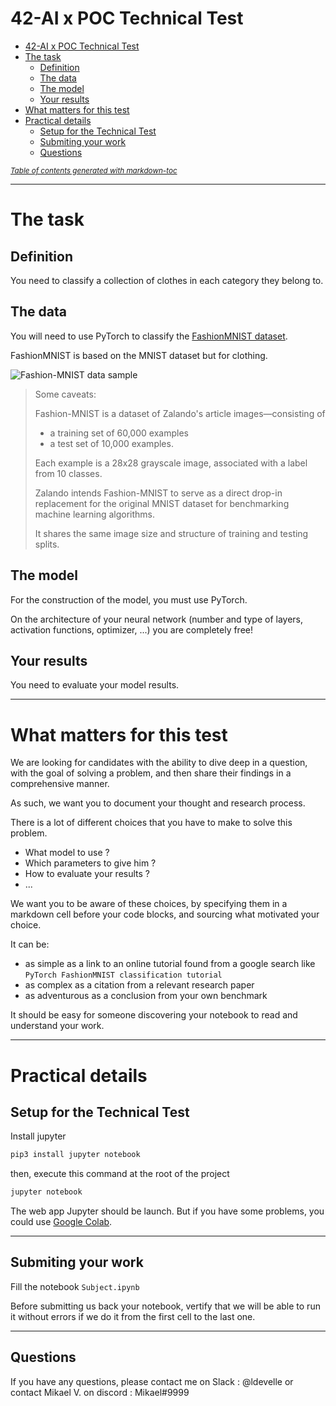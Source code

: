 # 42-AI x POC Technical Test

- [42-AI x POC Technical Test](#42-ai-x-poc-technical-test)
- [The task](#the-task)
	- [Definition](#definition)
	- [The data](#the-data)
	- [The model](#the-model)
	- [Your results](#your-results)
- [What matters for this test](#what-matters-for-this-test)
- [Practical details](#practical-details)
	- [Setup for the Technical Test](#setup-for-the-technical-test)
	- [Submiting your work](#submiting-your-work)
	- [Questions](#questions)

<small><i><a href='http://ecotrust-canada.github.io/markdown-toc/'>Table of contents generated with markdown-toc</a></i></small>


-----------------

# The task

## Definition

You need to classify a collection of clothes in each category they belong to.


## The data

You will need to use PyTorch to classify the [FashionMNIST dataset](https://github.com/zalandoresearch/fashion-mnist).

FashionMNIST is based on the MNIST dataset but for clothing.


![Fashion-MNIST data sample](https://www.researchgate.net/publication/349913991/figure/fig4/AS:999291262861319@1615261011992/Fashion-MNIST-dataset.ppm)

> Some caveats:
> 
> Fashion-MNIST is a dataset of Zalando's article images—consisting of 
> 	- a training set of 60,000 examples 
> 	- a test set of 10,000 examples. 
> 
> Each example is a 28x28 grayscale image, associated with a label from 10 classes. 
> 
> Zalando intends Fashion-MNIST to serve as a direct drop-in replacement for the original MNIST dataset for benchmarking machine learning algorithms. 
> 
> It shares the same image size and structure of training and testing splits.

## The model

For the construction of the model, you must use PyTorch.

On the architecture of your neural network (number and type of layers, activation functions, optimizer, ...) you are completely free!

## Your results

You need to evaluate your model results.

---------------------
# What matters for this test

We are looking for candidates with the ability to dive deep in a question, with the goal of solving a problem, and then share their findings in a comprehensive manner.


As such, we want you to document your thought and research process.

There is a lot of different choices that you have to make to solve this problem.

 - What model to use ? 
 - Which parameters to give him ? 
 - How to evaluate your results ?
 - ...

We want you to be aware of these choices, by specifying them in a markdown cell before your code blocks, and sourcing what motivated your choice.

It can be:
 - as simple as a link to an online tutorial found from a google search like `PyTorch FashionMNIST classification tutorial`
 - as complex as a citation from a relevant research paper
 - as adventurous as a conclusion from your own benchmark


It should be easy for someone discovering your notebook to read and understand your work.

---------------------
# Practical details

## Setup for the Technical Test

Install jupyter

```bash
pip3 install jupyter notebook
```

then, execute this command at the root of the project

```bash
jupyter notebook
```

The web app Jupyter should be launch. But if you have some problems, you could use [Google Colab](https://colab.research.google.com/?utm_source=scs-index).


---------------------
## Submiting your work

Fill the notebook ```Subject.ipynb```

Before submitting us back your notebook, vertify that we will be able to run it without errors if we do it from the first cell to the last one.


-----

## Questions

If you have any questions, please contact me on Slack : @ldevelle or contact Mikael V. on discord : Mikael#9999